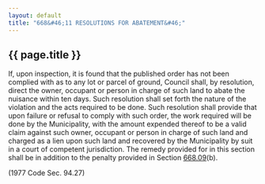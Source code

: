 ```yaml
---
layout: default 
title: "668&#46;11 RESOLUTIONS FOR ABATEMENT&#46;"
---
```


{{ page.title }}
----------------

If, upon inspection, it is found that the published order has not been
complied with as to any lot or parcel of ground, Council shall, by
resolution, direct the owner, occupant or person in charge of such land
to abate the nuisance within ten days. Such resolution shall set forth
the nature of the violation and the acts required to be done. Such
resolution shall provide that upon failure or refusal to comply with
such order, the work required will be done by the Municipality, with the
amount expended thereof to be a valid claim against such owner, occupant
or person in charge of such land and charged as a lien upon such land
and recovered by the Municipality by suit in a court of competent
jurisdiction. The remedy provided for in this section shall be in
addition to the penalty provided in Section [668.09](374a68b5.html)(b).

(1977 Code Sec. 94.27)
